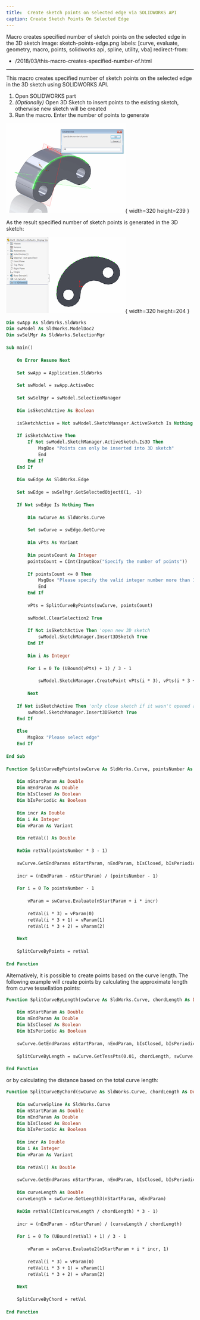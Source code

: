 ```yaml
---
title:  Create sketch points on selected edge via SOLIDWORKS API
caption: Create Sketch Points On Selected Edge
---
```

 Macro creates specified number of sketch points on the selected edge in the 3D sketch
image: sketch-points-edge.png
labels: [curve, evaluate, geometry, macro, points, solidworks api, spline, utility, vba]
redirect-from:
  - /2018/03/this-macro-creates-specified-number-of.html
---
This macro creates specified number of sketch points on the selected edge in the 3D sketch using SOLIDWORKS API.

1. Open SOLIDWORKS part
1. *(Optionally)* Open 3D Sketch to insert points to the existing sketch, otherwise new sketch will be created
1. Run the macro. Enter the number of points to generate

![Selected edge to create points on](selected-edge.png){ width=320 height=239 }

As the result specified number of sketch points is generated in the 3D sketch:

![Sketch points created on the edge](sketch-points-edge.png){ width=320 height=204 }

~~~ vb
Dim swApp As SldWorks.SldWorks
Dim swModel As SldWorks.ModelDoc2
Dim swSelMgr As SldWorks.SelectionMgr

Sub main()

    On Error Resume Next

    Set swApp = Application.SldWorks
    
    Set swModel = swApp.ActiveDoc
    
    Set swSelMgr = swModel.SelectionManager
    
    Dim isSketchActive As Boolean
    
    isSketchActive = Not swModel.SketchManager.ActiveSketch Is Nothing
    
    If isSketchActive Then
        If Not swModel.SketchManager.ActiveSketch.Is3D Then
            MsgBox "Points can only be inserted into 3D sketch"
            End
        End If
    End If
    
    Dim swEdge As SldWorks.Edge
    
    Set swEdge = swSelMgr.GetSelectedObject6(1, -1)
    
    If Not swEdge Is Nothing Then
        
        Dim swCurve As SldWorks.Curve
        
        Set swCurve = swEdge.GetCurve
        
        Dim vPts As Variant
        
        Dim pointsCount As Integer
        pointsCount = CInt(InputBox("Specify the number of points"))
        
        If pointsCount <= 0 Then
            MsgBox "Please specify the valid integer number more than 1"
            End
        End If
        
        vPts = SplitCurveByPoints(swCurve, pointsCount)
    
        swModel.ClearSelection2 True
    
        If Not isSketchActive Then 'open new 3D sketch
            swModel.SketchManager.Insert3DSketch True
        End If
        
        Dim i As Integer
        
        For i = 0 To (UBound(vPts) + 1) / 3 - 1
        
            swModel.SketchManager.CreatePoint vPts(i * 3), vPts(i * 3 + 1), vPts(i * 3 + 2)
            
        Next
    
    If Not isSketchActive Then 'only close sketch if it wasn't opened at the beginning
        swModel.SketchManager.Insert3DSketch True
    End If
        
    Else
        MsgBox "Please select edge"
    End If
            
End Sub

Function SplitCurveByPoints(swCurve As SldWorks.Curve, pointsNumber As Integer) As Variant
    
    Dim nStartParam As Double
    Dim nEndParam As Double
    Dim bIsClosed As Boolean
    Dim bIsPeriodic As Boolean
    
    Dim incr As Double
    Dim i As Integer
    Dim vParam As Variant
    
    Dim retVal() As Double
    
    ReDim retVal(pointsNumber * 3 - 1)
    
    swCurve.GetEndParams nStartParam, nEndParam, bIsClosed, bIsPeriodic
    
    incr = (nEndParam - nStartParam) / (pointsNumber - 1)
    
    For i = 0 To pointsNumber - 1
    
        vParam = swCurve.Evaluate(nStartParam + i * incr)
        
        retVal(i * 3) = vParam(0)
        retVal(i * 3 + 1) = vParam(1)
        retVal(i * 3 + 2) = vParam(2)
        
    Next
    
    SplitCurveByPoints = retVal
    
End Function

~~~



Alternatively, it is possible to create points based on the curve length. The following example will create points by calculating the approximate length from curve tessellation points:

~~~ vb
Function SplitCurveByLength(swCurve As SldWorks.Curve, chordLength As Double) As Variant
    
    Dim nStartParam As Double
    Dim nEndParam As Double
    Dim bIsClosed As Boolean
    Dim bIsPeriodic As Boolean
        
    swCurve.GetEndParams nStartParam, nEndParam, bIsClosed, bIsPeriodic
    
    SplitCurveByLength = swCurve.GetTessPts(0.01, chordLength, swCurve.Evaluate2(nStartParam, 1), swCurve.Evaluate2(nEndParam, 1))
    
End Function
~~~



or by calculating the distance based on the total curve length:

~~~ vb
Function SplitCurveByChord(swCurve As SldWorks.Curve, chordLength As Double) As Variant
    
    Dim swCurveSpline As SldWorks.Curve
    Dim nStartParam As Double
    Dim nEndParam As Double
    Dim bIsClosed As Boolean
    Dim bIsPeriodic As Boolean
    
    Dim incr As Double
    Dim i As Integer
    Dim vParam As Variant
    
    Dim retVal() As Double
        
    swCurve.GetEndParams nStartParam, nEndParam, bIsClosed, bIsPeriodic
    
    Dim curveLength As Double
    curveLength = swCurve.GetLength3(nStartParam, nEndParam)
    
    ReDim retVal(CInt(curveLength / chordLength) * 3 - 1)
    
    incr = (nEndParam - nStartParam) / (curveLength / chordLength)
    
    For i = 0 To (UBound(retVal) + 1) / 3 - 1
    
        vParam = swCurve.Evaluate2(nStartParam + i * incr, 1)
        
        retVal(i * 3) = vParam(0)
        retVal(i * 3 + 1) = vParam(1)
        retVal(i * 3 + 2) = vParam(2)
        
    Next
    
    SplitCurveByChord = retVal
    
End Function
~~~


